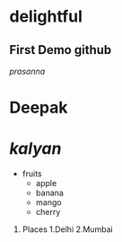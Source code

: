 # delightful
## First Demo github 
*prasanna*
# **Deepak**
# ***kalyan***
* fruits
  * apple
  * banana
  * mango
  * cherry
1. Places
   1.Delhi
   2.Mumbai
